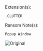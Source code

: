 Extension(s): 
```
.CLUTTER
```
Ransom Note(s): 
```
Popup Window
```
![Original](https://github.com/user-attachments/assets/b2a836e1-ed4f-4446-b121-dbac329cf484)
